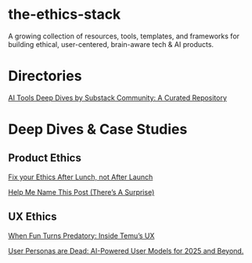 # the-ethics-stack
A growing collection of resources, tools, templates, and frameworks for building ethical, user-centered, brain-aware tech & AI products.

# Directories
[AI Tools Deep Dives by Substack Community: A Curated Repository](https://open.substack.com/pub/karozieminski/p/big-launch-ai-tools-directory-deep?r=gngtc&utm_medium=ios)


# Deep Dives & Case Studies

## Product Ethics 
[Fix your Ethics After Lunch, not After Launch
](https://karozieminski.substack.com/p/fix-your-ethics-after-lunch-not-after)

[Help Me Name This Post (There’s A Surprise)
](https://karozieminski.substack.com/p/help-me-name-this-post-theres-a-surprise)

## UX Ethics 
[When Fun Turns Predatory: Inside Temu’s UX
](https://karozieminski.substack.com/p/when-fun-turns-predatory-inside-temus)

[User Personas are Dead: AI-Powered User Models for 2025 and Beyond.
](https://karozieminski.substack.com/p/user-personas-are-dead-ai-powered)

